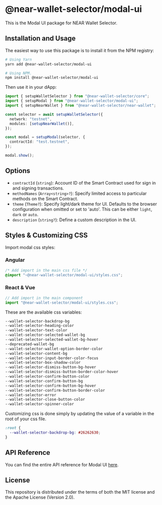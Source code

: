 # @near-wallet-selector/modal-ui

This is the Modal UI package for NEAR Wallet Selector.

## Installation and Usage

The easiest way to use this package is to install it from the NPM registry:

```bash
# Using Yarn
yarn add @near-wallet-selector/modal-ui

# Using NPM.
npm install @near-wallet-selector/modal-ui
```

Then use it in your dApp:

```ts
import { setupWalletSelector } from "@near-wallet-selector/core";
import { setupModal } from "@near-wallet-selector/modal-ui";
import { setupNearWallet } from "@near-wallet-selector/near-wallet";

const selector = await setupWalletSelector({
  network: "testnet",
  modules: [setupNearWallet()],
});

const modal = setupModal(selector, {
  contractId: "test.testnet",
});

modal.show();
```

## Options

- `contractId` (`string`): Account ID of the Smart Contract used for sign in and signing transactions.
- `methodNames` (`Array<string>?`): Specify limited access to particular methods on the Smart Contract.
- `theme` (`Theme?`): Specify light/dark theme for UI. Defaults to the browser configuration when omitted or set to 'auto'. This can be either `light`, `dark` or `auto`.
- `description` (`string?`): Define a custom description in the UI.

## Styles & Customizing CSS

Import modal css styles:

### Angular

```css
/* Add import in the main css file */
@import "~@near-wallet-selector/modal-ui/styles.css";
```

### React & Vue

```ts
// Add import in the main component
import "@near-wallet-selector/modal-ui/styles.css";
```

These are the available css variables:

```css
--wallet-selector-backdrop-bg
--wallet-selector-heading-color
--wallet-selector-text-color
--wallet-selector-selected-wallet-bg
--wallet-selector-selected-wallet-bg-hover
--deprecated-wallet-bg
--wallet-selector-wallet-option-border-color
--wallet-selector-content-bg
--wallet-selector-input-border-color-focus
--wallet-selector-box-shadow-color
--wallet-selector-dismiss-button-bg-hover
--wallet-selector-dismiss-button-border-color-hover
--wallet-selector-confirm-button-color
--wallet-selector-confirm-button-bg
--wallet-selector-confirm-button-bg-hover
--wallet-selector-confirm-button-border-color
--wallet-selector-error
--wallet-selector-close-button-color
--wallet-selector-spinner-color
```

Customizing css is done simply by updating the value of a variable in the root of your css file.

```css
:root {
  --wallet-selector-backdrop-bg: #26262630;
}
```

## API Reference

You can find the entire API reference for Modal UI [here](./docs/api/modal.md).

## License

This repository is distributed under the terms of both the MIT license and the Apache License (Version 2.0).
